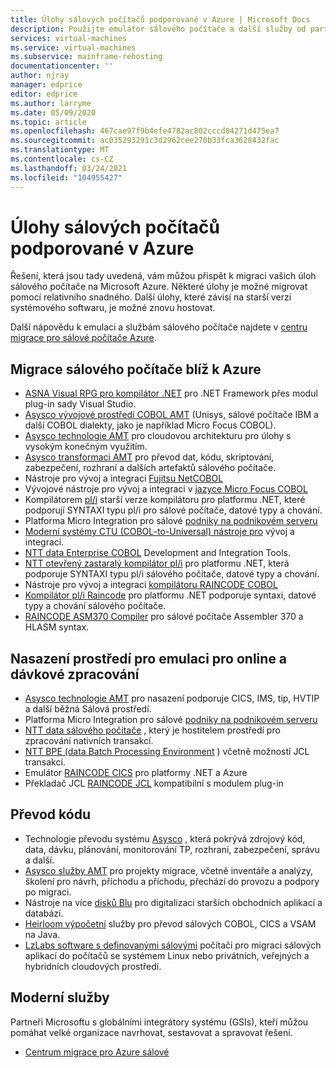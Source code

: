 ```yaml
---
title: Úlohy sálových počítačů podporované v Azure | Microsoft Docs
description: Použijte emulátor sálového počítače a další služby od partnerů Microsoftu k opětovnému hostování vašich sálových úloh, jako jsou například systémy na bázi IBM Z, pomocí Microsoft Azure.
services: virtual-machines
ms.service: virtual-machines
ms.subservice: mainframe-rehosting
documentationcenter: ''
author: njray
manager: edprice
editor: edprice
ms.author: larryme
ms.date: 05/09/2020
ms.topic: article
ms.openlocfilehash: 467cae97f9b4efe4782ac802cccd84271d475ea7
ms.sourcegitcommit: ac035293291c3d2962cee270b33fca3628432fac
ms.translationtype: MT
ms.contentlocale: cs-CZ
ms.lasthandoff: 03/24/2021
ms.locfileid: "104955427"
---
```

# <a name="mainframe-workloads-supported-on-azure"></a>Úlohy sálových počítačů podporované v Azure

Řešení, která jsou tady uvedená, vám můžou přispět k migraci vašich úloh sálového počítače na Microsoft Azure. Některé úlohy je možné migrovat pomocí relativního snadného. Další úlohy, které závisí na starší verzi systémového softwaru, je možné znovu hostovat. 

Další nápovědu k emulaci a službám sálového počítače najdete v [centru migrace pro sálové počítače Azure](https://azure.microsoft.com/migration/mainframe/).

## <a name="migrate-mainframe-closer-to-azure"></a>Migrace sálového počítače blíž k Azure

- [ASNA Visual RPG pro kompilátor .NET](https://asna.com/us/products/visual-rpg) pro .NET Framework přes modul plug-in sady Visual Studio.
- [Asysco vývojové prostředí COBOL AMT](https://www.asysco.com/cobol/) (Unisys, sálové počítače IBM a další COBOL dialekty, jako je například Micro Focus COBOL).
- [Asysco technologie AMT](https://www.asysco.com/amt-go/) pro cloudovou architekturu pro úlohy s vysokým konečným využitím.
- [Asysco transformaci AMT](https://www.asysco.com/amt-transform/) pro převod dat, kódu, skriptování, zabezpečení, rozhraní a dalších artefaktů sálového počítače.
- Nástroje pro vývoj a integraci [Fujitsu NetCOBOL](https://www.fujitsu.com/global/products/software/developer-tool/netcobol/)
- Vývojové nástroje pro vývoj a integraci v [jazyce Micro Focus COBOL](https://www.microfocus.com/products/visual-cobol/)
- Kompilátorem [pl/i](https://www.microfocus.com/campaign/download/pli-modernization/) starší verze kompilátoru pro platformu .NET, které podporují SYNTAXI typu pl/i pro sálové počítače, datové typy a chování.
- Platforma Micro Integration pro sálové [podniky na podnikovém serveru](https://www.microfocus.com/products/enterprise-suite/enterprise-server/)
- [Moderní systémy CTU (COBOL-to-Universal) nástroje pro](https://modernsystems.com/automatic-cobol-to-java-conversion/) vývoj a integraci.
- [NTT data Enterprise COBOL](https://us.nttdata.com/en/digital/application-development-and-modernization) Development and Integration Tools.
- [NTT otevřený zastaralý kompilátor pl/i](https://us.nttdata.com/en/digital/application-development-and-modernization) pro platformu .NET, která podporuje SYNTAXI typu pl/i sálového počítače, datové typy a chování.
- Nástroje pro vývoj a integraci [kompilátoru RAINCODE COBOL](https://www.raincode.com/products/cobol/)
- [Kompilátor pl/i Raincode](https://www.raincode.com/products/pli/) pro platformu .NET podporuje syntaxi, datové typy a chování sálového počítače.
- [RAINCODE ASM370 Compiler](https://www.raincode.com/technical-landscape/asm370/) pro sálové počítače Assembler 370 a HLASM syntax.

## <a name="deploy-an-emulation-environment-for-online-and-batch-processing"></a>Nasazení prostředí pro emulaci pro online a dávkové zpracování

- [Asysco technologie AMT](https://www.asysco.com/amt-go/) pro nasazení podporuje CICS, IMS, tip, HVTIP a další běžná Sálová prostředí.
- Platforma Micro Integration pro sálové [podniky na podnikovém serveru](https://www.microfocus.com/products/enterprise-suite/enterprise-server/)
- [NTT data sálového počítače](https://us.nttdata.com/en/-/media/assets/white-paper/apps-mainframe-re-hosting-development-environment-whitepaper.pdf) , který je hostitelem prostředí pro zpracování nativních transakcí.
- [NTT BPE (data Batch Processing Environment](https://us.nttdata.com/en/-/media/assets/white-paper/apps-mainframe-re-hosting-development-environment-whitepaper.pdf) ) včetně možností JCL transakcí.
- Emulátor [RAINCODE CICS](https://www.raincode.com/technical-landscape/cics/) pro platformy .NET a Azure
- Překladač JCL [RAINCODE JCL](https://www.raincode.com/products/jcl/) kompatibilní s modulem plug-in

## <a name="code-conversion"></a>Převod kódu

- Technologie převodu systému [Asysco](https://www.asysco.com/azure-cloud/) , která pokrývá zdrojový kód, data, dávku, plánování, monitorování TP, rozhraní, zabezpečení, správu a další.
- [Asysco služby AMT](https://www.asysco.com/migration-services/) pro projekty migrace, včetně inventáře a analýzy, školení pro návrh, příchodu a příchodu, přechází do provozu a podpory po migraci.
- Nástroje na více [disků Blu](https://www.bluage.com/) pro digitalizaci starších obchodních aplikací a databází.
- [Heirloom výpočetní](https://www.heirloomcomputing.com/tag/convert-cobol-to-java/) služby pro převod sálových COBOL, CICS a VSAM na Java.
- [LzLabs software s definovanými sálovými](https://www.lzlabs.com/) počítači pro migraci sálových aplikací do počítačů se systémem Linux nebo privátních, veřejných a hybridních cloudových prostředí.

## <a name="modernization-services"></a>Moderní služby

Partneři Microsoftu s globálními integrátory systému (GSIs), kteří můžou pomáhat velké organizace navrhovat, sestavovat a spravovat řešení. 

- [Centrum migrace pro Azure sálové](https://azure.microsoft.com/migration/mainframe/)
